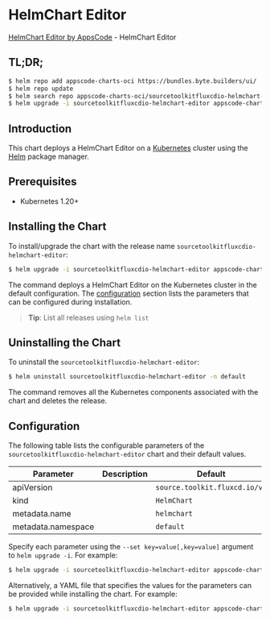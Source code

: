 # HelmChart Editor

[HelmChart Editor by AppsCode](https://byte.builders) - HelmChart Editor

## TL;DR;

```bash
$ helm repo add appscode-charts-oci https://bundles.byte.builders/ui/
$ helm repo update
$ helm search repo appscode-charts-oci/sourcetoolkitfluxcdio-helmchart-editor --version=v0.4.19
$ helm upgrade -i sourcetoolkitfluxcdio-helmchart-editor appscode-charts-oci/sourcetoolkitfluxcdio-helmchart-editor -n default --create-namespace --version=v0.4.19
```

## Introduction

This chart deploys a HelmChart Editor on a [Kubernetes](http://kubernetes.io) cluster using the [Helm](https://helm.sh) package manager.

## Prerequisites

- Kubernetes 1.20+

## Installing the Chart

To install/upgrade the chart with the release name `sourcetoolkitfluxcdio-helmchart-editor`:

```bash
$ helm upgrade -i sourcetoolkitfluxcdio-helmchart-editor appscode-charts-oci/sourcetoolkitfluxcdio-helmchart-editor -n default --create-namespace --version=v0.4.19
```

The command deploys a HelmChart Editor on the Kubernetes cluster in the default configuration. The [configuration](#configuration) section lists the parameters that can be configured during installation.

> **Tip**: List all releases using `helm list`

## Uninstalling the Chart

To uninstall the `sourcetoolkitfluxcdio-helmchart-editor`:

```bash
$ helm uninstall sourcetoolkitfluxcdio-helmchart-editor -n default
```

The command removes all the Kubernetes components associated with the chart and deletes the release.

## Configuration

The following table lists the configurable parameters of the `sourcetoolkitfluxcdio-helmchart-editor` chart and their default values.

|     Parameter      | Description |                 Default                  |
|--------------------|-------------|------------------------------------------|
| apiVersion         |             | <code>source.toolkit.fluxcd.io/v1</code> |
| kind               |             | <code>HelmChart</code>                   |
| metadata.name      |             | <code>helmchart</code>                   |
| metadata.namespace |             | <code>default</code>                     |


Specify each parameter using the `--set key=value[,key=value]` argument to `helm upgrade -i`. For example:

```bash
$ helm upgrade -i sourcetoolkitfluxcdio-helmchart-editor appscode-charts-oci/sourcetoolkitfluxcdio-helmchart-editor -n default --create-namespace --version=v0.4.19 --set apiVersion=source.toolkit.fluxcd.io/v1
```

Alternatively, a YAML file that specifies the values for the parameters can be provided while
installing the chart. For example:

```bash
$ helm upgrade -i sourcetoolkitfluxcdio-helmchart-editor appscode-charts-oci/sourcetoolkitfluxcdio-helmchart-editor -n default --create-namespace --version=v0.4.19 --values values.yaml
```
